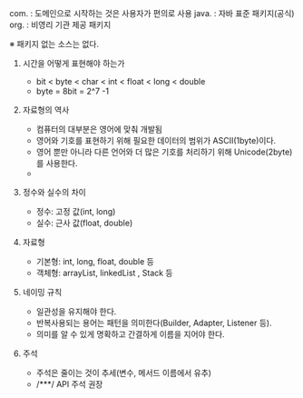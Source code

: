 com. : 도메인으로 시작하는 것은 사용자가 편의로 사용
java. : 자바 표준 패키지(공식)
org. : 비영리 기관 제공 패키지

※ 패키지 없는 소스는 없다.

1. 시간을 어떻게 표현해야 하는가
	- bit < byte < char < int < float < long < double
	- byte = 8bit = 2^7 -1

2. 자료형의 역사
	- 컴퓨터의 대부분은 영어에 맞춰 개발됨
	- 영어와 기호를 표현하기 위해 필요한 데이터의 범위가 ASCII(1byte)이다.
	- 영어 뿐만 아니라 다른 언어와 더 많은 기호를 처리하기 위해 Unicode(2byte)를 사용한다.
	- 
3. 정수와 실수의 차이
	- 정수: 고정 값(int, long)
	- 실수: 근사 값(float, double)
4. 자료형
	- 기본형: int, long, float, double 등
	- 객체형: arrayList, linkedList , Stack 등
5. 네이밍 규칙
	- 일관성을 유지해야 한다.
	- 반복사용되는 용어는 패턴을 의미한다(Builder, Adapter, Listener 등).
	- 의미를 알 수 있게 명확하고 간결하게 이름을 지어야 한다.
6. 주석
	- 주석은 줄이는 것이 추세(변수, 메서드 이름에서 유추)
	- /***/ API 주석 권장